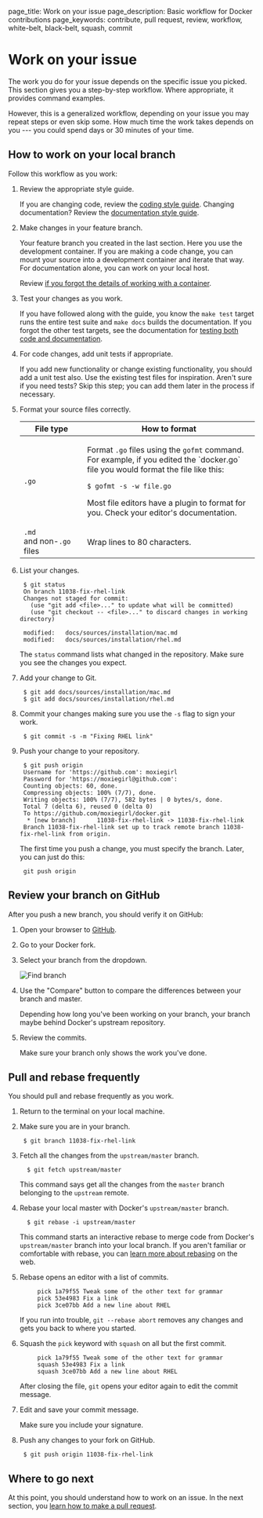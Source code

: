 page_title: Work on your issue
page_description: Basic workflow for Docker contributions
page_keywords: contribute, pull request, review, workflow, white-belt, black-belt, squash, commit


# Work on your issue

The work you do for your issue depends on the specific issue you picked.
This section gives you a step-by-step workflow. Where appropriate, it provides
command examples. 

However, this is a generalized workflow, depending on your issue you may repeat
steps or even skip some. How much time the work takes depends on you --- you
could spend days or 30 minutes of your time.

## How to work on your local branch

Follow this workflow as you work:

1. Review the appropriate style guide.

    If you are changing code, review the <a href="../coding-style"
    target="_blank">coding style guide</a>. Changing documentation? Review the
    <a href="../doc-style" target="_blank">documentation style guide</a>. 
	
2. Make changes in your feature branch.

    Your feature branch you created in the last section. Here you use the
    development container. If you are making a code change, you can mount your
    source into a development container and iterate that way. For documentation
    alone, you can work on your local host. 

    Review <a href="../set-up-dev-env" target="_blank">if you forgot the details
    of working with a container</a>.


3. Test your changes as you work.

    If you have followed along with the guide, you know the `make test` target
    runs the entire test suite and `make docs` builds the documentation. If you
    forgot the other test targets, see the documentation for <a
    href="../test-and-docs" target="_blank">testing both code and
    documentation</a>.  
	
4. For code changes, add unit tests if appropriate.

    If you add new functionality or change existing functionality, you should
    add a unit test also. Use the existing test files for inspiration. Aren't
    sure if you need tests? Skip this step; you can add them later in the
    process if necessary.
	
5. Format your source files correctly.

    <table>
      <thead>
      <tr>
        <th>File type</th>
        <th>How to format</th>
      </tr>
      </thead>
      <tbody>
      <tr>
        <td><code>.go</code></td>
        <td>
            <p>
            Format <code>.go</code> files using the <code>gofmt</code> command.
            For example, if you edited the `docker.go` file you would format the file
            like this:
            </p>
            <p><code>$ gofmt -s -w file.go</code></p>
            <p>
            Most file editors have a plugin to format for you. Check your editor's
            documentation.
            </p>
        </td>
      </tr>
      <tr>
        <td style="white-space: nowrap"><code>.md</code> and non-<code>.go</code> files</td>
        <td>Wrap lines to 80 characters.</td>
      </tr>
      </tbody>
    </table>

6. List your changes.

        $ git status
        On branch 11038-fix-rhel-link
        Changes not staged for commit:
          (use "git add <file>..." to update what will be committed)
          (use "git checkout -- <file>..." to discard changes in working directory)

        modified:   docs/sources/installation/mac.md
        modified:   docs/sources/installation/rhel.md

    The `status` command lists what changed in the repository. Make sure you see
    the changes you expect.

7. Add your change to Git.

        $ git add docs/sources/installation/mac.md
        $ git add docs/sources/installation/rhel.md


8. Commit your changes making sure you use the `-s` flag to sign your work.

        $ git commit -s -m "Fixing RHEL link"

9. Push your change to your repository.

        $ git push origin
        Username for 'https://github.com': moxiegirl
        Password for 'https://moxiegirl@github.com': 
        Counting objects: 60, done.
        Compressing objects: 100% (7/7), done.
        Writing objects: 100% (7/7), 582 bytes | 0 bytes/s, done.
        Total 7 (delta 6), reused 0 (delta 0)
        To https://github.com/moxiegirl/docker.git
         * [new branch]      11038-fix-rhel-link -> 11038-fix-rhel-link
        Branch 11038-fix-rhel-link set up to track remote branch 11038-fix-rhel-link from origin.
        
    The first time you push a change, you must specify the branch. Later, you can just do this:
    
    	git push origin
    	
## Review your branch on GitHub

After you push a new branch, you should verify it on GitHub:

1. Open your browser to <a href="https://github.com" target="_blank">GitHub</a>.

2. Go to your Docker fork.

3. Select your branch from the dropdown.

	![Find branch](/project/images/locate_branch.png)
	
4. Use the "Compare" button to compare the differences between your branch and master.

	 Depending how long you've been working on your branch, your branch maybe
	 behind Docker's upstream repository. 
	 
5. Review the commits.

	 Make sure your branch only shows the work you've done.
	 
## Pull and rebase frequently

You should pull and rebase frequently as you work.  

1. Return to the terminal on your local machine.

2. Make sure you are in your branch.

		$ git branch 11038-fix-rhel-link

3. Fetch all the changes from the `upstream/master` branch.

		 $ git fetch upstream/master

  	This command says get all the changes from the `master` branch belonging to
  	the `upstream` remote.

4. Rebase your local master with Docker's `upstream/master` branch.

		 $ git rebase -i upstream/master
   
  	This command starts an interactive rebase to merge code from Docker's
  	`upstream/master` branch into your local branch. If you aren't familiar or
  	comfortable with rebase, you can <a
  	href="http://nathanleclaire.com/blog/2014/09/14/dont-be-scared-of-git-
  	rebase" target="_blank">learn more about rebasing</a> on the web.
  
5. Rebase opens an editor with a list of commits.

			pick 1a79f55 Tweak some of the other text for grammar 
			pick 53e4983 Fix a link 
			pick 3ce07bb Add a new line about RHEL
        
  	If you run into trouble, `git --rebase abort` removes any changes and gets
  	you back to where you started. 

6. Squash the `pick` keyword with `squash` on all but the first commit.

			pick 1a79f55 Tweak some of the other text for grammar
			squash 53e4983 Fix a link
			squash 3ce07bb Add a new line about RHEL

  	After closing the file, `git` opens your editor again to edit the commit
  	message. 

7. Edit and save your commit message.

	Make sure you include your signature.

8. Push any changes to your fork on GitHub.

		$ git push origin 11038-fix-rhel-link


## Where to go next

At this point, you should understand how to work on an issue. In the next
section, you [learn how to make a pull request](/project/create-pr/).
